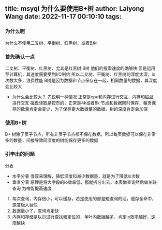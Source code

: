 title: msyql 为什么要使用B+树
author: Laiyong Wang
date: 2022-11-17 00:10:10
tags:
---
### 为什么呢
为什么不使用二叉树、平衡树、红黑树、或者B树

### 首先确认一点

二叉树、平衡树、红黑树、尤其是红黑树
B树
他们的搜索速度的确够快
但是运用至计算机，其速度需要受到I/O制约
所以二叉树、平衡树、红黑树的深度太深，io次数太多，浪费性能
B树是因为数据和节点保存在一起，相同数量的数据，其深度会比较大
- 为什么会比较大？
先说明一种情况
正常是cpu和内存进行交互，内存和磁盘进行交互
磁盘读取是按页的，正常是4k或者8k
节点和数据同时保存，每页保存的数量肯定会变少，为了保存更大数据量的数据，树的深度肯定会加深
### 使用B+树
B+ 树除了页子节点，所有非页子节点都不保存数据，所以每页数据可以保存非常多的数量，间接导致同深度的树能保存更多的数据

### 引申出的问题
分表
- 水平分表
很容易理解，降低深度和减少数据量，就是为了降低io次数
- 垂直分表
原理是将大字段的io效率低，那就拆分出去，本表做查询然后做关联查询
为啥能提高速度
1. 每次查询，内存很小，可以缓存，若是使用的都是短查询的话，缓存全命中，速度极大替快
2. 数据量小了，查询肯定快
3. 内存和存储是以页进行查找和定位的，单叶内数据越多，肯定io效率越好，速度越快
